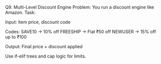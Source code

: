 Q9. Multi-Level Discount Engine
Problem: You run a discount engine like Amazon.
Task:

Input: item price, discount code

Codes:
SAVE10 → 10% off
FREESHIP → Flat ₹50 off
NEWUSER → 15% off up to ₹100

Output: Final price + discount applied

Use if-elif trees and cap logic for limits.